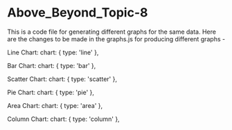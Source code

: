 # Above_Beyond_Topic-8
This is a code file for generating different graphs for the same data. 
Here are the changes to be made in the graphs.js for producing different graphs - 

Line Chart:
chart: {
  type: 'line'
},

Bar Chart:
chart: {
  type: 'bar'
},

Scatter Chart:
chart: {
  type: 'scatter'
},

Pie Chart:
chart: {
  type: 'pie'
},

Area Chart:
chart: {
  type: 'area'
},

Column Chart:
chart: {
  type: 'column'
},
